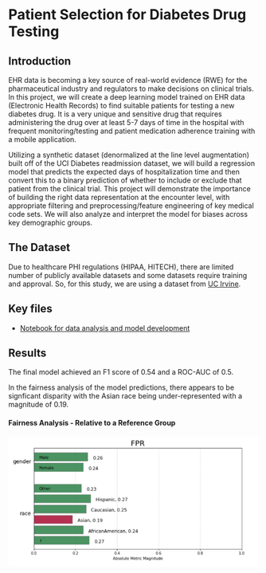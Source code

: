 # Patient Selection for Diabetes Drug Testing

## Introduction 

EHR data is becoming a key source of real-world evidence (RWE) for the pharmaceutical industry and regulators to make decisions on clinical trials. In this project, we will create a deep learning model trained on EHR data (Electronic Health Records) to find suitable patients for testing a new diabetes drug. It is a very unique and sensitive drug that requires administering the drug over at least 5-7 days of time in the hospital with frequent monitoring/testing and patient medication adherence training with a mobile application. 

Utilizing a synthetic dataset (denormalized at the line level augmentation) built off of the UCI Diabetes readmission dataset, we will build a regression model that predicts the expected days of hospitalization time and then convert this to a binary prediction of whether to include or exclude that patient from the clinical trial. This project will demonstrate the importance of building the right data representation at the encounter level, with appropriate filtering and preprocessing/feature engineering of key medical code sets. We will also analyze and interpret the model for biases across key demographic groups.

## The Dataset

Due to healthcare PHI regulations (HIPAA, HITECH), there are limited number of publicly available datasets and some datasets require training and approval. So, for this study, we are using a dataset from [UC Irvine](https://archive.ics.uci.edu/ml/datasets/Diabetes+130-US+hospitals+for+years+1999-2008).

## Key files

- [Notebook for data analysis and model development](https://github.com/pranath/patient_select_diabetes/blob/master/patient_select_diabetes/patient_select_diabetes.md)

## Results

The final model achieved an F1 score of 0.54 and a ROC-AUC of 0.5.

In the fairness analysis of the model predictions, there appears to be signficant disparity with the Asian race being under-represented with a magnitude of 0.19.

#### Fairness Analysis - Relative to a Reference Group
![title](img/fairness.png)
